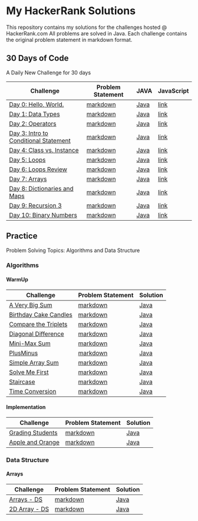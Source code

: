 # My HackerRank Solutions

This repository contains my solutions for the challenges hosted @ HackerRank.com All problems are solved in Java. Each challenge contains the original problem statement in markdown format.

## 30 Days of Code

A Daily New Challenge for 30 days 

Challenge| Problem Statement | JAVA | JavaScript
----------|-------------------|----------|----------|
[Day 0: Hello, World.](https://www.hackerrank.com/challenges/30-hello-world/problem) | [markdown](src/ThirtyDaysOfCode/Day_0/README.md) | [Java](src/ThirtyDaysOfCode/Day_0/Solution.java) | [link](src/ThirtyDaysOfCode/Day_0/Solution.js)
[Day 1: Data Types](https://www.hackerrank.com/challenges/30-data-types/problem) | [markdown](src/ThirtyDaysOfCode/Day_01/README.md) | [Java](src/ThirtyDaysOfCode/Day_01/Solution.java) | [link](src/ThirtyDaysOfCode/Day_01/Solution.js)
[Day 2: Operators](https://www.hackerrank.com/challenges/30-operators/problem) | [markdown](src/ThirtyDaysOfCode/Day_02/README.md) | [Java](src/ThirtyDaysOfCode/Day_02/Solution.java) | [link](src/ThirtyDaysOfCode/Day_02/Solution.js)
[Day 3: Intro to Conditional Statement](https://www.hackerrank.com/challenges/30-conditional-statements/problem) | [markdown](src/ThirtyDaysOfCode/Day_03/README.md) | [Java](src/ThirtyDaysOfCode/Day_03/Solution.java) | [link](src/ThirtyDaysOfCode/Day_03/Solution.js)
[Day 4: Class vs. Instance](https://www.hackerrank.com/challenges/30-class-vs-instance/problem) | [markdown](src/ThirtyDaysOfCode/Day_04/README.md) | [Java](src/ThirtyDaysOfCode/Day_04/Person.java) | [link](src/ThirtyDaysOfCode/Day_04/Solution.js)
[Day 5: Loops](https://www.hackerrank.com/challenges/30-loops/problem) | [markdown](src/ThirtyDaysOfCode/Day_05/README.md) | [Java](src/ThirtyDaysOfCode/Day_05/Solution.java)  | [link](src/ThirtyDaysOfCode/Day_05/Solution.js)
[Day 6: Loops Review](https://www.hackerrank.com/challenges/30-review-loop/problem) | [markdown](src/ThirtyDaysOfCode/Day_06/README.md) | [Java](src/ThirtyDaysOfCode/Day_06/Solution.java)  | [link](src/ThirtyDaysOfCode/Day_06/Solution.js)
[Day 7: Arrays](https://www.hackerrank.com/challenges/30-arrays/problem) | [markdown](src/ThirtyDaysOfCode/Day_07/README.md) | [Java](src/ThirtyDaysOfCode/Day_07/Solution.java)  | [link](src/ThirtyDaysOfCode/Day_07/Solution.js)
[Day 8: Dictionaries and Maps](https://www.hackerrank.com/challenges/30-dictionaries-and-maps/problem) | [markdown](src/ThirtyDaysOfCode/Day_08/README.md) | [Java](src/ThirtyDaysOfCode/Day_08/Solution.java)  | [link](src/ThirtyDaysOfCode/Day_08/Solution.js)
[Day 9: Recursion 3](https://www.hackerrank.com/challenges/30-recursion/problem) | [markdown](src/ThirtyDaysOfCode/Day_09/README.md) | [Java](src/ThirtyDaysOfCode/Day_09/Solution.java) | [link](src/ThirtyDaysOfCode/Day_09/Solution.js)
[Day 10: Binary Numbers](https://www.hackerrank.com/challenges/30-binary-numbers/problem) | [markdown](src/ThirtyDaysOfCode/Day_10/README.md) | [Java](src/ThirtyDaysOfCode/Day_10/Solution.java) | [link](src/ThirtyDaysOfCode/Day_10/Solution.js)

## Practice
Problem Solving Topics: Algorithms and Data Structure
### Algorithms
#### WarmUp

Challenge| Problem Statement | Solution 
----------|-------------------|----------|
[A Very Big Sum](https://www.hackerrank.com/challenges/a-very-big-sum) | [markdown](src/Practice/Algorithms/WarmUp/AVeryBigSum/README.md) | [Java](src/Practice/Algorithms/WarmUp/AVeryBigSum/Solution.java) 
[Birthday Cake Candles](https://www.hackerrank.com/challenges/birthday-cake-candles) | [markdown](src/Practice/Algorithms/WarmUp/BirthdayCakeCandles/README.md) | [Java](src/Practice/Algorithms/WarmUp/BirthdayCakeCandles/Solution.java) 
[Compare the Triplets](https://www.hackerrank.com/challenges/compare-the-triplets) | [markdown](src/Practice/Algorithms/WarmUp/CompareTheTriplets/README.md) | [Java](src/Practice/Algorithms/WarmUp/CompareTheTriplets/Solution.java) 
[Diagonal Difference](https://www.hackerrank.com/challenges/diagonal-difference) | [markdown](src/Practice/Algorithms/WarmUp/DiagonalDifference/README.md) | [Java](src/Practice/Algorithms/WarmUp/DiagonalDifference/Solution.java) 
[Mini-Max Sum](https://www.hackerrank.com/challenges/mini-max-sum) | [markdown](src/Practice/Algorithms/WarmUp/MiniMaxSum/README.md) | [Java](src/Practice/Algorithms/WarmUp/MiniMaxSum/Solution.java) 
[PlusMinus](https://www.hackerrank.com/challenges/plus-minus) | [markdown](src/Practice/Algorithms/WarmUp/PlusMinus/README.md) | [Java](src/Practice/Algorithms/WarmUp/PlusMinus/Solution.java) 
[Simple Array Sum](https://www.hackerrank.com/challenges/simple-array-sum) | [markdown](src/Practice/Algorithms/WarmUp/SimpleArraySum/README.md) | [Java](src/Practice/Algorithms/WarmUp/SimpleArraySum/Solution.java) 
[Solve Me First](https://www.hackerrank.com/challenges/solve-me-first) | [markdown](src/Practice/Algorithms/WarmUp/SolveMeFirst/README.md) | [Java](src/Practice/Algorithms/WarmUp/SolveMeFirst/Solution.java) 
[Staircase](https://www.hackerrank.com/challenges/staircase) | [markdown](src/Practice/Algorithms/WarmUp/Staircase/README.md) | [Java](src/Practice/Algorithms/WarmUp/Staircase/Solution.java)
[Time Conversion](https://www.hackerrank.com/challenges/time-conversion) | [markdown](src/Practice/Algorithms/WarmUp/TimeConversion/README.md) | [Java](src/Practice/Algorithms/WarmUp/TimeConversion/Solution.java)

#### Implementation

Challenge| Problem Statement | Solution
----------|-------------------|----------|
[Grading Students](https://www.hackerrank.com/challenges/grading-students/problem) | [markdown](src/Practice/Algorithms/Implementation/GradingStudents/README.md) | [Java](src/Practice/Algorithms/Implementation/GradingStudents/Solution.java)
[Apple and Orange](https://www.hackerrank.com/challenges/apple-and-orange/problem) | [markdown](src/Practice/Algorithms/Implementation/AppleAndOrange/README.md) | [Java](src/Practice/Algorithms/Implementation/AppleAndOrange/Solution.java)
### Data Structure
#### Arrays

Challenge| Problem Statement | Solution
----------|-------------------|----------|
[Arrays - DS](https://www.hackerrank.com/challenges/arrays-ds/problem) | [markdown](src/Practice/DataStructures/Arrays/ArraysDS/README.md) | [Java](src/Practice/DataStructures/Arrays/ArraysDS/Solution.java)
[2D Array - DS](https://www.hackerrank.com/challenges/2d-array/problem) | [markdown](src/Practice/DataStructures/Arrays/TwoD_ArraysDS/README.md) | [Java](src/Practice/DataStructures/Arrays/TwoD_ArraysDS/Solution.java)
